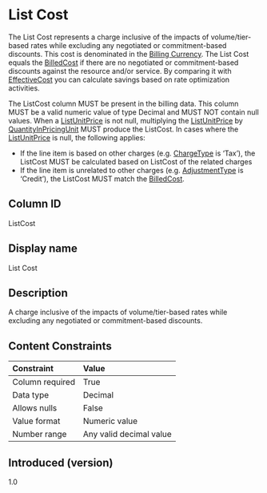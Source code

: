 # List Cost

The List Cost represents a charge inclusive of the impacts of volume/tier-based rates while excluding any negotiated or commitment-based discounts. This cost is denominated in the [Billing Currency](#billingcurrency). The List Cost equals the [BilledCost](#billedcost) if there are no negotiated or commitment-based discounts against the resource and/or service. By comparing it with [EffectiveCost](#effectivecost) you can calculate savings based on rate optimization activities.

The ListCost column MUST be present in the billing data. This column MUST be a valid numeric value of type Decimal and MUST NOT contain null values. When a [ListUnitPrice](#listunitprice) is not null, multiplying the [ListUnitPrice](#listunitprice) by [QuantityInPricingUnit](#quantityinpricingunit ) MUST produce the ListCost. In cases where the [ListUnitPrice](#listunitprice) is null, the following applies:

- If the line item is based on other charges (e.g. [ChargeType](#chargetype) is ‘Tax’), the ListCost MUST be calculated based on ListCost of the related charges
- If the line item is unrelated to other charges (e.g. [AdjustmentType](#adjustmenttype) is ‘Credit’), the ListCost MUST match the [BilledCost](#billedcost).

## Column ID

ListCost

## Display name

List Cost

## Description

A charge inclusive of the impacts of volume/tier-based rates while excluding any negotiated or commitment-based discounts.

## Content Constraints

| Constraint      | Value                   |
|:----------------|:------------------------|
| Column required | True                    |
| Data type       | Decimal                 |
| Allows nulls    | False                   |
| Value format    | Numeric value           |
| Number range    | Any valid decimal value |

## Introduced (version)

1.0
